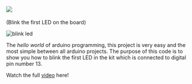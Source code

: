 # ![](https://place-hold.it/208x39/FFFFFF/0611FA/F11F72&text=LED_BLINK&bold&fontsize=26)
 (Blink the first LED on the board)


![blink led](https://user-images.githubusercontent.com/37689522/53180023-1c536d80-35f5-11e9-9847-04c853384e71.gif)

The _hello world_ of arduino programming, this project is very easy and the most simple between all arduino projects.
The purpose of this code is to show you how to blink the first LED in the kit which is connected to digital pin number 13. 

Watch the full [video](https://www.youtube.com/watch?v=H2XPNGRIQRs) here!



